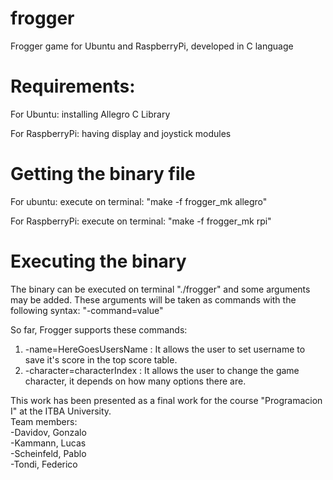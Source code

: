 # frogger

Frogger game for Ubuntu and RaspberryPi, developed in C language

# Requirements:

For Ubuntu: installing Allegro C Library

For RaspberryPi: having display and joystick modules
  
# Getting the binary file

For ubuntu: execute on terminal: "make -f frogger_mk allegro"
  
For RaspberryPi: execute on terminal: "make -f frogger_mk rpi"
  
# Executing the binary

The binary can be executed on terminal "./frogger" and some arguments may be added. These arguments will be taken as commands
with the following syntax:
  "-command=value"
 
So far, Frogger supports these commands:
  1. -name=HereGoesUsersName : It allows the user to set username to save it's score in the top score table.
  2. -character=characterIndex : It allows the user to change the game character, it depends on how many options there are.
 



This work has been presented as a final work for the course "Programacion I" at the ITBA University.  
Team members:  
 -Davidov, Gonzalo  
 -Kammann, Lucas  
 -Scheinfeld, Pablo  
 -Tondi, Federico  
